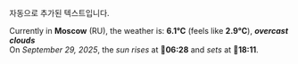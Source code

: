 
자동으로 추가된 텍스트입니다.

<!--START_SECTION:weather:moscow-->
Currently in **Moscow** (RU), the weather is: **6.1°C** (feels like **2.9°C**), ***overcast clouds***<br/>
On *September 29, 2025*, the *sun rises* at 🌅**06:28** and *sets* at 🌇**18:11**.
<!--END_SECTION:weather-->

